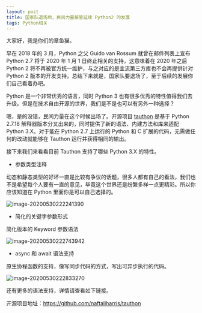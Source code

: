 ```yaml
---
layout: post
title: 国家队退场后，民间力量接管延续 Python2 的发展
tags: Python相关
---
```


大家好，我是你们的章鱼猫。

早在 2018 年的 3 月，Python 之父 Guido van Rossum 就曾在邮件列表上宣布 Python 2.7 将于 2020 年 1 月 1 日终止相关的支持，这意味着在 2020 年之后 Python 2 将不再被官方统一维护，与之对应的是主流第三方库也不会再提供针对 Python 2 版本的开发支持。总结下来就是，国家队要退场了，至于后续的发展你们自己看着办吧。

Python 是一个非常优秀的语言，同时 Python 3 也有很多优秀的特性值得我们去升级。但是在技术自由开源的世界，我们是不是也可以有另外一种选择？

嗯，是的没错，民间力量在这个时候出场了。开源项目  [tauthon](https://github.com/naftaliharris/tauthon)  是基于 Python 2.7.18 解释器版本分叉出来的，同时提供了新的语法、内建方法和库来适配 Python 3.X。对于能在 Python 2.7 上运行的 Python 和 C 扩展的代码，无需做任何的改动就能够在 Tauthon 运行并获得相同的输出。

接下来我们来看看目前 Tauthon 支持了哪些 Python 3.X 的特性。

* 参数类型注释

动态和静态类型的好坏一直是比较有争议的话题，很多人都有自己的看法，我们也不是希望每个人要有一直的意见，毕竟这个世界还是纷繁多样一点更精彩。所以你应该知道在 Python 里面你是可以自己选择的。

![image-20200530222241390](https://raw.githubusercontent.com/ZhuPeng/pic/master/images/compress_image-20200530222241390.png)

* 简化的关键字参数形式

简化版本的 Keyword 参数语法

![image-20200530222743942](https://raw.githubusercontent.com/ZhuPeng/pic/master/images/compress_image-20200530222743942.png)

* async 和 await 语法支持

原生协程函数的支持，像写同步代码的方式，写出可异步执行的代码。

![image-20200530222833270](https://raw.githubusercontent.com/ZhuPeng/pic/master/images/compress_image-20200530222833270.png)

还有更多的语法支持，详情请查看如下链接。

开源项目地址：https://github.com/naftaliharris/tauthon